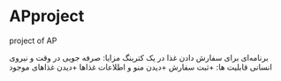 # APproject
project of AP

برنامه‌ای برای سفارش دادن غذا در یک کترینگ
مزایا: صرفه جویی در وقت و نیروی انسانی
قابلیت ها:
+ثبت سفارش
+دیدن منو و اطلاعات غذاها
+دیدن غذاهای موجود
